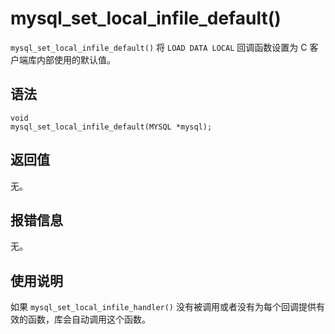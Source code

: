 mysql_set_local_infile_default() 
=====================================================

`mysql_set_local_infile_default()` 将 `LOAD DATA LOCAL` 回调函数设置为 C 客户端库内部使用的默认值。

语法 
-----------------------

```unknow
void
mysql_set_local_infile_default(MYSQL *mysql);
```



返回值 
------------------------

无。

报错信息 
-------------------------

无。

使用说明 
-------------------------

如果 `mysql_set_local_infile_handler()` 没有被调用或者没有为每个回调提供有效的函数，库会自动调用这个函数。
